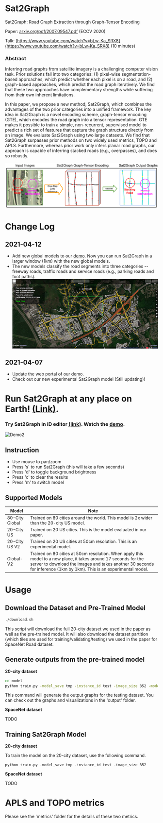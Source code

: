 # Sat2Graph 
Sat2Graph: Road Graph Extraction through Graph-Tensor Encoding

Paper: [arxiv.org/pdf/2007.09547.pdf](https://arxiv.org/pdf/2007.09547.pdf) (ECCV 2020)

Talk: [https://www.youtube.com/watch?v=bLw-Ka_SRX8](https://www.youtube.com/watch?v=bLw-Ka_SRX8) (10 minutes)

### Abstract

Inferring road graphs from satellite imagery is a challenging computer vision task. Prior solutions fall into two categories: (1) pixel-wise segmentation-based approaches, which predict whether each pixel is on a road, and (2) graph-based approaches, which predict the road graph iteratively. We find that these two approaches have complementary strengths while suffering from their own inherent limitations. 
 
In this paper, we propose a new method, Sat2Graph, which combines the advantages of the two prior categories into a unified framework. The key idea in Sat2Graph is a novel encoding scheme, graph-tensor encoding (GTE), which encodes the road graph into a tensor representation. GTE makes it possible to train a simple, non-recurrent, supervised model to predict a rich set of features that capture the graph structure directly from an image. We evaluate Sat2Graph using two large datasets. We find that Sat2Graph surpasses prior methods on two widely used metrics, TOPO and APLS. Furthermore, whereas prior work only infers planar road graphs, our approach is capable of inferring stacked roads (e.g., overpasses), and does so robustly.

![Overview](figures/Sat2Graph2.png)
# Change Log
## 2021-04-12
* Add new global models to our [demo](http://128.30.198.28:8080/#background=Mapbox&disable_features=points,traffic_roads,service_roads,paths,buildings,building_parts,indoor,landuse,boundaries,water,rail,pistes,aerialways,power,past_future,others&map=2.00/13.4/2.6). Now you can run Sat2Graph in a larger window (1km) with the new global models.
* The new models classify the road segments into three categories -- freeway roads, traffic roads and service roads (e.g., parking roads and foot paths). 
![update20210412](figures/update20210412.png)

## 2021-04-07
* Update the web portal of our [demo](http://128.30.198.28:8080/#background=Mapbox&disable_features=points,traffic_roads,service_roads,paths,buildings,building_parts,indoor,landuse,boundaries,water,rail,pistes,aerialways,power,past_future,others&map=2.00/13.4/2.6).
* Check out our new experimental Sat2Graph model (Still updating)!
<!-- ![Demo3](figures/demo3.gif | width=256) -->


# Run Sat2Graph at any place on Earth! [(Link)](http://128.30.198.28:8080/#background=Mapbox&disable_features=points,traffic_roads,service_roads,paths,buildings,building_parts,indoor,landuse,boundaries,water,rail,pistes,aerialways,power,past_future,others&map=2.00/13.4/2.6).


### **Try Sat2Graph in iD editor [(link)](http://128.30.198.28:8080/#background=Mapbox&disable_features=points,traffic_roads,service_roads,paths,buildings,building_parts,indoor,landuse,boundaries,water,rail,pistes,aerialways,power,past_future,others&map=2.00/13.4/2.6).** **Watch the [demo](https://youtu.be/uqcGPVOBpGg).**

![Demo2](figures/demo2.gif)

## Instruction
* Use mouse to pan/zoom
* Press 's' to run Sat2Graph (this will take a few seconds)
* Press 'd' to toggle background brightness
* Press 'c' to clear the results
* Press 'm' to switch model

## Supported Models
Model | Note 
--------------------- | -------------
80-City Global  | Trained on 80 cities around the world. This model is 2x wider than the 20-city US model. 
20-City US  | Trained on 20 US cities. This is the model evaluated in our paper. 
20-City US V2 | Trained on 20 US cities at 50cm resolution. This is an experimental model. 
Global-V2 | Trained on 80 cities at 50cm resolution. When apply this model to a new place, it takes around 17 seconds for the server to download the images and takes another 30 seconds for inference (1km by 1km). This is an experimental model. 


# Usage
## Download the Dataset and Pre-Trained Model

```bash
./download.sh
```
This script will download the full 20-city dataset we used in the paper as well as the pre-trained model. It will also download the dataset partition (which tiles are used for training/validating/testing) we used in the paper for SpaceNet Road dataset. 

## Generate outputs from the pre-trained model
**20-city dataset**
```bash
cd model
python train.py -model_save tmp -instance_id test -image_size 352 -model_recover ../data/20citiesModel/model -mode test
```
This command will generate the output graphs for the testing dataset. You can check out the graphs and visualizations in the 'output' folder. 


**SpaceNet dataset**

TODO


## Training Sat2Graph Model
**20-city dataset**

To train the model on the 20-city dataset, use the following command. 
```
python train.py -model_save tmp -instance_id test -image_size 352
```   


**SpaceNet dataset**

TODO


# APLS and TOPO metrics
Please see the 'metrics' folder for the details of these two metrics. 






